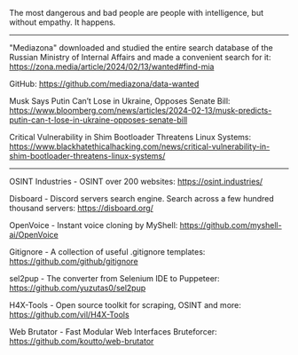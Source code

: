 The most dangerous and bad people are people with intelligence, but without empathy. It happens.

----

"Mediazona" downloaded and studied the entire search database of the Russian Ministry of Internal Affairs and made a convenient search for it: https://zona.media/article/2024/02/13/wanted#find-mia

GitHub: https://github.com/mediazona/data-wanted


Musk Says Putin Can’t Lose in Ukraine, Opposes Senate Bill: https://www.bloomberg.com/news/articles/2024-02-13/musk-predicts-putin-can-t-lose-in-ukraine-opposes-senate-bill


Critical Vulnerability in Shim Bootloader Threatens Linux Systems: https://www.blackhatethicalhacking.com/news/critical-vulnerability-in-shim-bootloader-threatens-linux-systems/

----

OSINT Industries - OSINT over 200 websites: https://osint.industries/

Disboard - Discord servers search engine. Search across a few hundred thousand servers: https://disboard.org/

OpenVoice - Instant voice cloning by MyShell: https://github.com/myshell-ai/OpenVoice

Gitignore - A collection of useful .gitignore templates: https://github.com/github/gitignore

sel2pup - The converter from Selenium IDE to Puppeteer: https://github.com/yuzutas0/sel2pup

H4X-Tools - Open source toolkit for scraping, OSINT and more: https://github.com/vil/H4X-Tools

Web Brutator - Fast Modular Web Interfaces Bruteforcer: https://github.com/koutto/web-brutator


